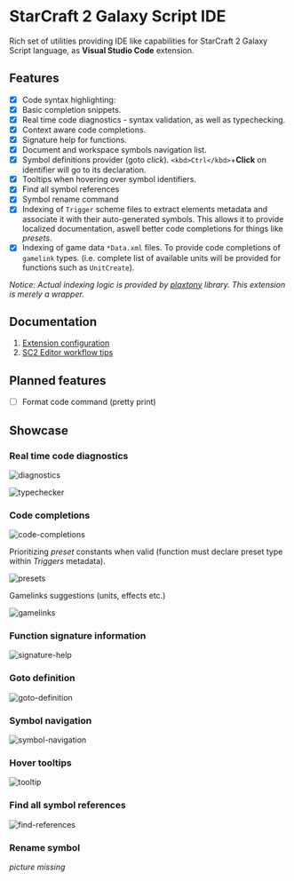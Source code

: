 # StarCraft 2 Galaxy Script IDE

Rich set of utilities providing IDE like capabilities for StarCraft 2 Galaxy Script language, as **Visual Studio Code** extension.

## Features

- [x] Code syntax highlighting:
- [x] Basic completion snippets.
- [x] Real time code diagnostics - syntax validation, as well as typechecking.
- [x] Context aware code completions.
- [x] Signature help for functions.
- [x] Document and workspace symbols navigation list.
- [x] Symbol definitions provider (goto *click*). `<kbd>Ctrl</kbd>`+**Click** on identifier will go to its declaration.
- [x] Tooltips when hovering over symbol identifiers.
- [x] Find all symbol references
- [x] Symbol rename command
- [x] Indexing of `Trigger` scheme files to extract elements metadata and associate it with their auto-generated symbols. This allows it to provide localized documentation, aswell better code completions for things like *presets*.
- [x] Indexing of game data `*Data.xml` files. To provide code completions of `gamelink` types. (i.e. complete list of available units will be provided for functions such as `UnitCreate`).

*Notice: Actual indexing logic is provided by [plaxtony](https://github.com/Talv/plaxtony) library. This extension is merely a wrapper.*

## Documentation

1. [Extension configuration](docs/CONFIGURATION.md)
1. [SC2 Editor workflow tips](docs/SC2_EDITOR.md)

## Planned features

- [ ] Format code command (pretty print)

## Showcase

### Real time code diagnostics

![diagnostics](assets/diagnostics.gif)

![typechecker](assets/typechecker.png)

### Code completions

![code-completions](assets/code-completions.gif)

Prioritizing *preset* constants when valid (function must declare preset type within *Triggers* metadata).

![presets](assets/presets.png)

Gamelinks suggestions (units, effects etc.)

![gamelinks](assets/gamelinks.png)

### Function signature information

![signature-help](assets/signature-help.gif)

### Goto definition

![goto-definition](assets/goto-definition.gif)

### Symbol navigation

![symbol-navigation](assets/symbol-navigation.gif)

### Hover tooltips

![tooltip](assets/tooltip.png)

### Find all symbol references

![find-references](assets/find-references.png)

### Rename symbol

*picture missing*
